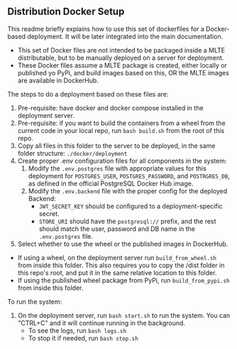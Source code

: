 ## Distribution Docker Setup

This readme briefly explains how to use this set of dockerfiles for a Docker-based deployment. It will be later integrated into the main documentation.

 - This set of Docker files are not intended to be packaged inside a MLTE distributable, but to be manually deployed on a server for deployment.
 - These Docker files assume a MLTE package is created, either locally or published yo PyPi, and build images based on this, OR the MLTE images are available in DockerHub.

 The steps to do a deployment based on these files are:

 1. Pre-requisite: have docker and docker compose installed in the deployment server.
 1. Pre-requisite: if you want to build the containers from a wheel from the current code in your local repo, run ``bash build.sh`` from the root of this repo.
 1. Copy all files in this folder to the server to be deployed, in the same folder structure: ``./docker/deployment``
 1. Create proper .env configuration files for all components in the system:
    1. Modify the ``.env.postgres`` file with appropriate values for this deployment for ``POSTGRES_USER``, ``POSTGRES_PASSWORD``, and ``POSTRGRES_DB``, as defined in the official PostgreSQL Docker Hub image.
    1. Modify the ``.env.backend`` file with the proper config for the deployed Backend:
       - ``JWT_SECRET_KEY`` should be configured to a deployment-specific secret.
       - ``STORE_URI`` should have the ``postgresql://`` prefix, and the rest should match the user, password and DB name in the ``.env.postgres`` file.
 1. Select whether to use the wheel or the published images in DockerHub.
   - If using a wheel, on the deployment server run `build_from_wheel.sh` from inside this folder. This also requires you to copy the /dist folder in this repo's root, and put it in the same relative location to this folder.
   - If using the published wheel package from PyPi, run `build_from_pypi.sh` from inside this folder.

To run the system:
 1. On the deployment server, run ``bash start.sh`` to run the system. You can "CTRL+C" and it will continue running in the background.
    - To see the logs, run ``bash logs.sh``
    - To stop it if needed, run ``bash stop.sh``
